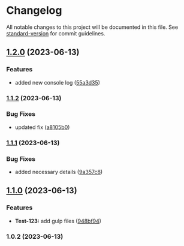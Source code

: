 # Changelog

All notable changes to this project will be documented in this file. See [standard-version](https://github.com/conventional-changelog/standard-version) for commit guidelines.

## [1.2.0](https://github.com/smitmaruti/package-test/compare/v1.1.0...v1.2.0) (2023-06-13)

### Features

-   added new console log ([55a3d35](https://github.com/smitmaruti/package-test/commit/55a3d35e12740b10bf5cf718c1ae8a342104054e))

### [1.1.2](https://github.com/smitmaruti/package-test/compare/v1.1.1...v1.1.2) (2023-06-13)

### Bug Fixes

-   updated fix ([a8105b0](https://github.com/smitmaruti/package-test/commit/a8105b0e6e3f60c84d28bb1e2776349cd94bba0f))

### [1.1.1](https://github.com/smitmaruti/package-test/compare/v1.1.0...v1.1.1) (2023-06-13)

### Bug Fixes

-   added necessary details ([9a357c8](https://github.com/smitmaruti/package-test/commit/9a357c88137c9f7ca5f0beae137ecc335ea10362))

## [1.1.0](https://github.com/smitmaruti/package-test/compare/v1.0.2...v1.1.0) (2023-06-13)

### Features

-   **Test-123:** add gulp files ([948bf94](https://github.com/smitmaruti/package-test/commit/948bf94293e69ff9743befc20e9e8e85070d9669))

### 1.0.2 (2023-06-13)
